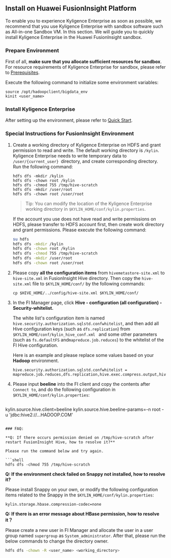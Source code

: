 ## Install on Huawei FusionInsight Platform

To enable you to experience Kyligence Enterprise as soon as possible, we recommend that you use Kyligence Enterprise with sandbox software such as All-in-one Sandbox VM. In this section. We will guide you to quickly install Kyligence Enterprise in the Huawei FusionInsight sandbox.

### Prepare Environment

First of all, **make sure that you allocate sufficient resources for sandbox**. For resource requirements of Kyligence Enterprise for sandbox, please refer to [Prerequisites](../prerequisite.en.md).

Execute the following command to initialize some environment variables:

```shell
source /opt/hadoopclient/bigdata_env
kinit <user_name>
```

### Install Kyligence Enterprise

After setting up the environment, please refer to [Quick Start](../../quickstart/README.md).

### Special Instructions for FusionInsight Environment

1. Create a working directory of Kyligence Enterprise on HDFS and grant permission to read and write. The default working directory is `/kylin`. Kyligence Enterprise needs to write temporary data to `/user/{current_user} `directory, and create corresponding directory. Run the following command:

   ```shell
   hdfs dfs -mkdir /kylin
   hdfs dfs -chown root /kylin
   hdfs dfs -chmod 755 /tmp/hive-scratch
   hdfs dfs -mkdir /user/root
   hdfs dfs -chown root /user/root
   ```

   > Tip: You can modify the location of the Kyligence Enterprise working directory in    `$KYLIN_HOME/conf/kylin.properties`.
   >

   If the account you use does not have read and write permissions on HDFS, please transfer to HDFS account first, then create work directory and grant permissions. Please execute the following command:

   ```sh
   su hdfs
   hdfs dfs -mkdir /kylin
   hdfs dfs -chown root /kylin
   hdfs dfs -chmod 755 /tmp/hive-scratch
   hdfs dfs -mkdir /user/root
   hdfs dfs -chown root /user/root
   ```

2. Please copy **all the configuration items** from `hivemetastore-site.xml`  to `hive-site.xml` in FusionInsight Hive directory. Then copy the `hive-site.xml` file to `$KYLIN_HOME/conf/` by the following commands:

      ```shell
      cp $HIVE_HOME/../config/hive-site.xml $KYLIN_HOME/conf/
      ```

3. In the FI Manager page, click **Hive - configuration (all configuration) - Security-whitelist.**

   The white list's configuration item is named `hive.security.authorization.sqlstd.confwhitelist`, and then add all Hive configuration keys (such as `dfs.replication`) from `$KYLIN_HOME/conf/kylin_hive_conf.xml ` and some other parameters (such as `fs.defaultFS` and`mapreduce.job.reduces`) to the whitelist of the FI Hive configuration.

   Here is an example and please replace some values based on your **Hadoop** environment.

   ```properties
   hive.security.authorization.sqlstd.confwhitelist = mapreduce.job.reduces,dfs.replication,hive.exec.compress.output,hive.auto.convert.join,hive.auto.convert.join.noconditionaltask,hive.auto.convert.join.noconditionaltask.size,mapreduce.map.output.compress.codec,mapreduce.output.fileoutputformat.compress.codec,mapreduce.output.fileoutputformat.compress.type,mapreduce.job.split.metainfo.maxsize,hive.stats.autogather,hive.merge.mapfiles,hive.merge.mapredfiles,mapreduce.job.reduces,fs.defaultFS
   ```

4. Please input **beeline** into the FI client and copy the contents after `Connect to`,  and do the following configuration in `$KYLIN_HOME/conf/kylin.properties`:

	```properties
kylin.source.hive.client=beeline
kylin.source.hive.beeline-params=-n root -u 'jdbc:hive2://…HADOOP.COM'
  ```

### FAQ:

**Q: If there occurs permission denied on /tmp/hive-scratch after restart FusionInsight Hive, how to resolve it?**

Please run the command below and try again.

```shell
hdfs dfs -chmod 755 /tmp/hive-scratch
```

**Q: If the environment check failed on Snappy not installed, how to resolve it?**

Please install Snappy on your own, or modify the following configuration items related to the Snappy in the `$KYLIN_HOME/conf/kylin.properties`:

```properties
kylin.storage.hbase.compression-codec=none
```

**Q: If there is an error message about HBase permission, how to resolve it？**

Please create a new user in FI Manager and allocate the user in a user group named `supergroup`  as `System_administrator`. After that, please run the below commands to change the directory owner.

```sh
hdfs dfs -chown -R <user_name> <working_directory>
```